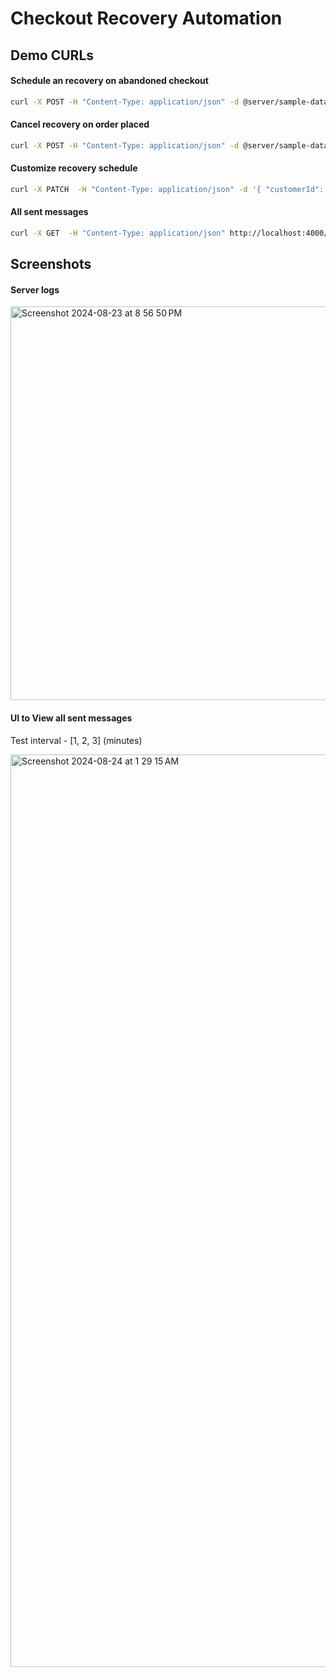# Checkout Recovery Automation

## Demo CURLs

#### Schedule an recovery on abandoned checkout
```bash
curl -X POST -H "Content-Type: application/json" -d @server/sample-data/abandoned-checkout.json http://localhost:4000/abandoned-checkout/schedule-recovery 
```

#### Cancel recovery on order placed
```bash
curl -X POST -H "Content-Type: application/json" -d @server/sample-data/order-placed.json http://localhost:4000/order-placed/cancel-recovery 
```

#### Customize recovery schedule
```bash
curl -X PATCH  -H "Content-Type: application/json" -d '{ "customerId": 207119551, "recoveryIntervalMinutes": [30, 1440, 4320] }' http://localhost:4000/schedule-config/update-config
```

#### All sent messages
```bash
curl -X GET  -H "Content-Type: application/json" http://localhost:4000/sent-message/get-all
```

## Screenshots

#### Server logs
<img width="630" alt="Screenshot 2024-08-23 at 8 56 50 PM" src="https://github.com/user-attachments/assets/efb7fad5-1f9e-4424-baf1-7b82d0247831">

#### UI to View all sent messages
Test interval - [1, 2, 3] (minutes)

<img width="1460" alt="Screenshot 2024-08-24 at 1 29 15 AM" src="https://github.com/user-attachments/assets/26ff0a4b-8082-4fb1-8980-f48de3ca48f8">

